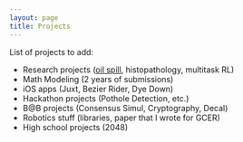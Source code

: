 ```yaml
---
layout: page
title: Projects
---
```


List of projects to add:

* Research projects ([oil spill]({{site.baseurl}}/projects/oil-spill), histopathology, multitask RL)
* Math Modeling (2 years of submissions)
* iOS apps (Juxt, Bezier Rider, Dye Down)
* Hackathon projects (Pothole Detection, etc.)
* B@B projects (Consensus Simul, Cryptography, Decal)
* Robotics stuff (libraries, paper that I wrote for GCER)
* High school projects (2048)